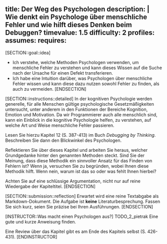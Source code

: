 title: Der Weg des Psychologen
description: |
  Wie denkt ein Psychologe über menschliche Fehler und wie hilft dieses Denken beim Debuggen?
timevalue: 1.5
difficulty: 2
profiles:
assumes:
requires:
---
[SECTION::goal::idea]
- Ich verstehe, welche Methoden Psychologen verwenden, um menschliche Fehler zu verstehen und
  kann dieses Wissen auf die Suche nach der Ursache für einen Defekt transferieren.
- Ich habe eine Intuition darüber, was Psychologen über menschliche Fehler wissen und
  kann diese dazu nutzen sowohl Fehler zu finden, als auch zu vermeiden.
[ENDSECTION]

[SECTION::instructions::detailed]
In der kognitiven Psychologie werden generelle, für alle Menschen gültige psychologische 
Gesetzmäßigkeiten untersucht, unter anderem in den Funktionen der Bereiche Kognition, Emotion 
und Motivation.
Da wir Programmierer auch alle menschlich sind, kann ein Einblick in die kognitive Psychologie 
helfen, zu verstehen, auf welche Art und Weise menschliche Fehler passieren.

Lesen Sie hierzu Kapitel 12 (S. 387-413) im Buch _Debugging by Thinking_. 
Beschreiben Sie dann den Blickwinkel des Psychologen.

Reflektieren Sie über dieses Kapitel und arbeiten Sie heraus, welcher Grundgedanke hinter den
genannten Methoden steckt.
Sind Sie der Meinung, dass diese Methodik ein sinnvoller Ansatz für das Finden von Fehlern ist?
Wenn ja, versuchen Sie zu begründen, wobei Ihnen diese Methodik hilft.
Wenn nein, warum ist das so oder was fehlt Ihnen hierbei?

Achten Sie auf eine schlüssige Argumentation, nicht nur auf reine Wiedergabe der Kapiteltitel.
[ENDSECTION]

[SECTION::submission::reflection]
Erwartet wird eine reine Textabgabe als Markdown-Dokument.
Die Aufgabe ist **keine** Literaturbesprechung.
Fassen Sie sich kurz, seien Sie präzise bei Ihren Ausführungen.
[ENDSECTION]

[INSTRUCTOR::Was macht einen Psychologen aus?]
TODO_2_pietrak Eine gute und kurze Anweisung finden.

Eine Review über das Kapitel gibt es am Ende des Kapitels selbst (S. 426-431).
[ENDINSTRUCTOR]